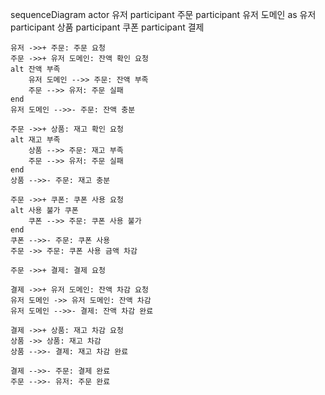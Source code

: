 sequenceDiagram
	actor 유저
	participant 주문
	participant 유저 도메인 as 유저
	participant 상품
	participant 쿠폰
	participant 결제
    
	
	유저 ->>+ 주문: 주문 요청
	주문 ->>+ 유저 도메인: 잔액 확인 요청
	alt 잔액 부족
	    유저 도메인 -->> 주문: 잔액 부족
	    주문 -->> 유저: 주문 실패
	end
	유저 도메인 -->>- 주문: 잔액 충분
	
	주문 ->>+ 상품: 재고 확인 요청
	alt 재고 부족
	    상품 -->> 주문: 재고 부족
	    주문 -->> 유저: 주문 실패
	end
	상품 -->>- 주문: 재고 충분
	
	주문 ->>+ 쿠폰: 쿠폰 사용 요청
	alt 사용 불가 쿠폰
	    쿠폰 -->> 주문: 쿠폰 사용 불가
	end
	쿠폰 -->>- 주문: 쿠폰 사용
	주문 ->> 주문: 쿠폰 사용 금액 차감
	
	주문 ->>+ 결제: 결제 요청
	
	결제 ->>+ 유저 도메인: 잔액 차감 요청
	유저 도메인 ->> 유저 도메인: 잔액 차감
	유저 도메인 -->>- 결제: 잔액 차감 완료
	
	결제 ->>+ 상품: 재고 차감 요청
	상품 ->> 상품: 재고 차감
	상품 -->>- 결제: 재고 차감 완료
	
	결제 -->>- 주문: 결제 완료
	주문 -->>- 유저: 주문 완료
